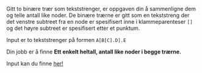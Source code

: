 Gitt to binære trær som tekststrenger, er oppgaven din å sammenligne dem og telle antall like noder. De binære trærne er gitt som en tekststreng der det venstre subtreet fra en node er spesifisert inne i klammeparenteser `[]` og det høyre subtreet er spesifisert etter et punktum.

Input er to tekststrenger på formen `A[B[C].D].E`

Din jobb er å finne **Ett enkelt heltall, antall like noder i begge trærne.**

Input kan du finne [her!](./input)
